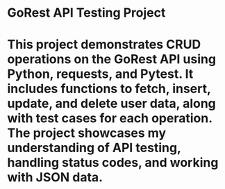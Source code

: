 # GoRest API Testing Project
# This project demonstrates CRUD operations on the GoRest API using Python, requests, and Pytest. It includes functions to fetch, insert, update, and delete user data, along with test cases for each operation. The project showcases my understanding of API testing, handling status codes, and working with JSON data.
